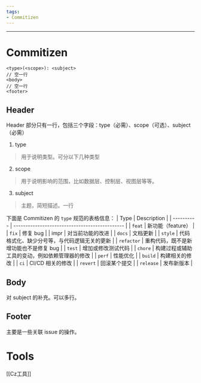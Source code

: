 ```yaml
---
tags:
- Commitizen
---
```

---
# Commitizen
```
<type>(<scope>): <subject>
// 空一行
<body>
// 空一行
<footer>
```
## Header
Header 部分只有一行，包括三个字段：type（必需）、scope（可选）、subject（必需）
1. type
> 用于说明类型。可分以下几种类型
2. scope
> 用于说明影响的范围，比如数据层、控制层、视图层等等。
3. subject
> 主题，简短描述。一行


下面是 Commitizen 的 `type` 规范的表格信息：
| Type       | Description                                    |
| ---------- | ---------------------------------------------- |
| `feat`     | 新功能（feature）                              |
| `fix`      | 修复 bug                                       |
| impr     | 对当前功能的改进                               |
| `docs`     | 文档更新                                       |
| `style`    | 代码格式化、缺少分号等，与代码逻辑无关的更新   |
| `refactor` | 重构代码，既不是新增功能也不是修复 bug         |
| `test`     | 增加或修改测试代码                             |
| `chore`    | 构建过程或辅助工具的变动，例如依赖管理器的修改 |
| `perf`     | 性能优化                                       |
| `build`    | 构建相关的修改                                 |
| `ci`       | CI/CD 相关的修改                               |
| `revert`   | 回滚某个提交                                   |
| `release`  | 发布新版本                                     |

## Body
对 subject 的补充。可以多行。

## Footer
主要是一些关联 issue 的操作。

# Tools
[[Cz工具]]